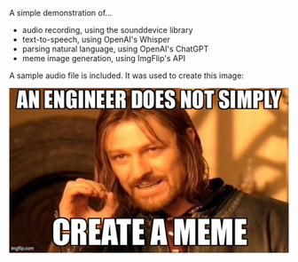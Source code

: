 A simple demonstration of...
* audio recording, using the sounddevice library
* text-to-speech, using OpenAI's Whisper
* parsing natural language, using OpenAI's ChatGPT
* meme image generation, using ImgFlip's API

A sample audio file is included. It was used to create this image:

![An engineer does not simply create a meme.](example-meme.jpg)